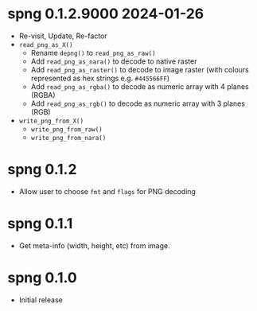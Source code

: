 
# spng 0.1.2.9000  2024-01-26

* Re-visit, Update, Re-factor
* `read_png_as_X()`
    * Rename `depng()` to `read_png_as_raw()`
    * Add `read_png_as_nara()` to decode to native raster
    * Add `read_png_as_raster()` to decode to image raster (with colours
      represented as hex strings e.g. `#445566FF`)
    * Add `read_png_as_rgba()` to decode as numeric array with 4 planes (RGBA)
    * Add `read_png_as_rgb()` to decode as numeric array with 3 planes (RGB)
* `write_png_from_X()`
    * `write_png_from_raw()`
    * `write_png_from_nara()`

# spng 0.1.2

* Allow user to choose `fmt` and `flags` for PNG decoding


# spng 0.1.1

* Get meta-info (width, height, etc) from image.


# spng 0.1.0

* Initial release

